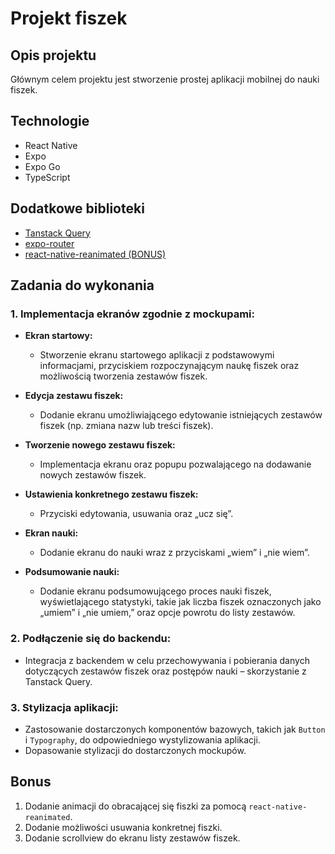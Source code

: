 # Projekt fiszek

## Opis projektu

Głównym celem projektu jest stworzenie prostej aplikacji mobilnej do nauki fiszek.

## Technologie

- React Native
- Expo
- Expo Go
- TypeScript

## Dodatkowe biblioteki

- [Tanstack Query](https://tanstack.com/query/latest)
- [expo-router](https://docs.expo.dev/router/introduction/)
- [react-native-reanimated (BONUS)](https://docs.swmansion.com/react-native-reanimated/examples/flipCard/)

## Zadania do wykonania

### 1. **Implementacja ekranów zgodnie z mockupami:**

- **Ekran startowy:** 
  - Stworzenie ekranu startowego aplikacji z podstawowymi informacjami, przyciskiem rozpoczynającym naukę fiszek oraz możliwością tworzenia zestawów fiszek.
  
- **Edycja zestawu fiszek:** 
  - Dodanie ekranu umożliwiającego edytowanie istniejących zestawów fiszek (np. zmiana nazw lub treści fiszek).
  
- **Tworzenie nowego zestawu fiszek:** 
  - Implementacja ekranu oraz popupu pozwalającego na dodawanie nowych zestawów fiszek.
  
- **Ustawienia konkretnego zestawu fiszek:** 
  - Przyciski edytowania, usuwania oraz „ucz się”.
  
- **Ekran nauki:** 
  - Dodanie ekranu do nauki wraz z przyciskami „wiem” i „nie wiem”.
  
- **Podsumowanie nauki:** 
  - Dodanie ekranu podsumowującego proces nauki fiszek, wyświetlającego statystyki, takie jak liczba fiszek oznaczonych jako „umiem” i „nie umiem,” oraz opcje powrotu do listy zestawów.

### 2. **Podłączenie się do backendu:**

- Integracja z backendem w celu przechowywania i pobierania danych dotyczących zestawów fiszek oraz postępów nauki – skorzystanie z Tanstack Query.

### 3. **Stylizacja aplikacji:**

- Zastosowanie dostarczonych komponentów bazowych, takich jak `Button` i `Typography`, do odpowiedniego wystylizowania aplikacji.
- Dopasowanie stylizacji do dostarczonych mockupów.

## Bonus

1. Dodanie animacji do obracającej się fiszki za pomocą `react-native-reanimated`.
2. Dodanie możliwości usuwania konkretnej fiszki.
3. Dodanie scrollview do ekranu listy zestawów fiszek.
